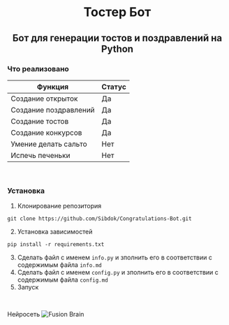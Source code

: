 <h1 align='center'>Тостер Бот</h1>
<h2 align='center'>Бот для генерации тостов и поздравлений на Python</h2>

### Что реализовано
| Функция | Статус |
| --- | --- |
| Создание открыток | Да |
| Создание поздравлений |Да |
| Создание тостов | Да |
| Создание конкурсов | Да |
| Умение делать сальто | Нет |
| Испечь печеньки | Нет |


<br>

### Установка
1. Клонирование репозитория
```
git clone https://github.com/Sibdok/Congratulations-Bot.git
```
2. Установка зависимостей
```
pip install -r requirements.txt
```
3. Сделать файл с именем ```info.py```
   и зполнить его в соответствии с содержимым файла ``` info.md ```
4. Сделать файл с именем ```config.py```
   и зполнить его в соответствии с содержимым файла ``` config.md ```
5. Запуск

<br>

Нейросеть ![Fusion Brain](https://fusionbrain.ai/)  
